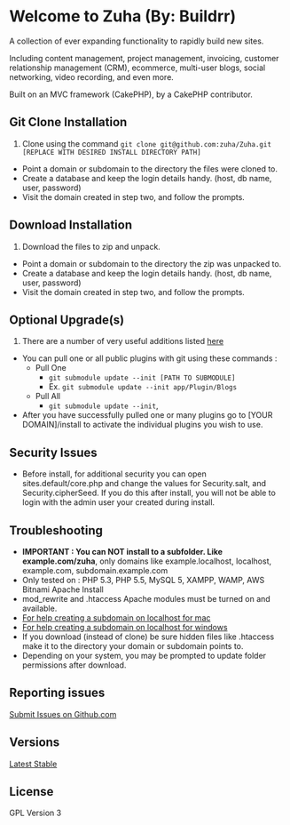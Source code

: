 # Welcome to Zuha (By: Buildrr)

A collection of ever expanding functionality to rapidly build new sites.

Including content management, project management, invoicing, customer relationship management (CRM), ecommerce, multi-user blogs, social networking, video recording, and even more.

Built on an MVC framework (CakePHP), by a CakePHP contributor.


## Git Clone Installation
1. Clone using the command `git clone git@github.com:zuha/Zuha.git [REPLACE WITH DESIRED INSTALL DIRECTORY PATH]`
+ Point a domain or subdomain to the directory the files were cloned to. 
+ Create a database and keep the login details handy. (host, db name, user, password)
+ Visit the domain created in step two, and follow the prompts.

## Download Installation
1. Download the files to zip and unpack.
+ Point a domain or subdomain to the directory the zip was unpacked to. 
+ Create a database and keep the login details handy. (host, db name, user, password)
+ Visit the domain created in step two, and follow the prompts.

## Optional Upgrade(s)
1. There are a number of very useful additions listed [here](https://github.com/zuha/Zuha/wiki/Plugin-List)
+ You can pull one or all public plugins with git using these commands : 
    * Pull One
        * `git submodule update --init [PATH TO SUBMODULE]`
        * Ex. `git submodule update --init app/Plugin/Blogs`
    * Pull All
        * `git submodule update --init`, 
+ After you have successfully pulled one or many plugins go to [YOUR DOMAIN]/install to activate the individual plugins you wish to use.

## Security Issues
* Before install, for additional security you can open sites.default/core.php and change the values for Security.salt, and Security.cipherSeed.  If you do this after install, you will not be able to login with the admin user your created during install.

## Troubleshooting
* **IMPORTANT : You can NOT install to a subfolder.  Like example.com/zuha**, only domains like example.localhost, localhost, example.com, subdomain.example.com
* Only tested on : PHP 5.3, PHP 5.5, MySQL 5, XAMPP, WAMP, AWS Bitnami Apache Install
* mod_rewrite and .htaccess Apache modules must be turned on and available.
* [For help creating a subdomain on localhost for mac](http://decoding.wordpress.com/2009/04/06/how-to-edit-the-hosts-file-in-mac-os-x-leopard/)
* [For help creating a subdomain on localhost for windows](http://digitalpbk.blogspot.com/2007/01/making-subdomains-on-localhost.html)
* If you download (instead of clone) be sure hidden files like .htaccess make it to the directory your domain or subdomain points to. 
* Depending on your system, you may be prompted to update folder permissions after download.

## Reporting issues

[Submit Issues on Github.com](https://github.com/zuha/zuha/issues) 

## Versions

[Latest Stable](https://github.com/zuha/Zuha/archive/master.zip)

## License

GPL Version 3
